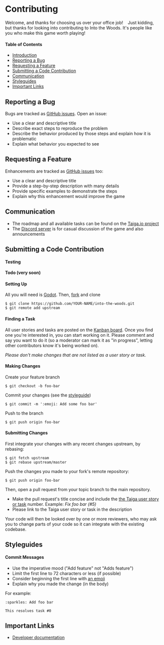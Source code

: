 # Contributing

Welcome, and thanks for choosing us over your office job!&nbsp;&nbsp;&nbsp;
Just kidding, but thanks for looking into contributing to Into the Woods. It's people like you who make this game worth playing!

#### Table of Contents

- [Introduction](#introduction)
- [Reporting a Bug](#reporting-a-bug)
- [Requesting a Feature](#requesting-a-feature)
- [Submitting a Code Contribution](#submitting-a-code-contribution)
- [Communication](#communication)
- [Styleguides](#styleguides)
- [Important Links](#important-links)

## Reporting a Bug

Bugs are tracked as [GitHub issues]. Open an issue:

- Use a clear and descriptive title
- Describe exact steps to reproduce the problem
- Describe the behavior produced by those steps and explain how it is problematic
- Explain what behavior you expected to see

## Requesting a Feature

Enhancements are tracked as [GitHub issues] too:

- Use a clear and descriptive title
- Provide a step-by-step description with many details
- Provide specific examples to demonstrate the steps
- Explain why this enhancement would improve the game

## Communication

- The roadmap and all available tasks can be found on the [Taiga.io project](https://tree.taiga.io/project/clabe45-into-the-woods/kanban)
- The [Discord server](https://discord.gg/RwvBmrd) is for casual discussion of the game and also announcements

## Submitting a Code Contribution

#### Testing

**Todo (very soon)**

#### Setting Up

All you will need is [Godot](https://godotengine.org/download). Then, [fork](https://github.com/prophets-of-tron/into-the-woods/fork) and clone

```
$ git clone https://github.com/YOUR-NAME/into-the-woods.git
$ git remote add upstream
```

#### Finding a Task

All user stories and tasks are posted on the [Kanban board](https://tree.taiga.io/project/clabe45-into-the-woods). Once you find one you're interested in, you can start working on it. Please comment and say you want to do it (so a moderator can mark it as "in progress", letting other contributors know it's being worked on).

*Please don't make changes that are not listed as a user story or task.*

#### Making Changes

Create your feature branch

```
$ git checkout -b foo-bar
```

Commit your changes (see the [styleguide](#styleguides))

```
$ git commit -m ':emoji: Add some foo bar'
```

Push to the branch

```
$ git push origin foo-bar
```

#### Submitting Changes

First integrate your changes with any recent changes upstream, by rebasing:

```
$ git fetch upstream
$ git rebase upstream/master
```

Push the changes you made to your fork's remote repository:

```
$ git push origin foo-bar
```

Then, open a pull request from your topic branch to the main repository.
- Make the pull request's title concise and include the [the Taiga user story or task](https://tree.taiga.io/project/clabe45-into-the-woods/kanban) number. Example: _Fix foo bar (\#5)_
- Please link to the Taiga user story or task in the description

Your code will then be looked over by one or more reviewers, who may ask you to change parts of your code so it can integrate with the existing codebase.

## Styleguides

#### Commit Messages

- Use the imperative mood ("Add feature" not "Adds feature")
- Limit the first line to 72 characters or less (if possible)
- Consider beginning the first line with [an emoji](http://gitmoji.carloscuesta.me/)
- Explain why you made the change (in the body)

For example:

```
:sparkles: Add foo bar

This resolves task #0
```

## Important Links

- [Developer documentation](docs)

[github issues]: https://guides.github.com/features/issues
